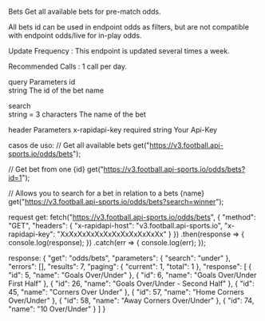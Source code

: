 Bets
Get all available bets for pre-match odds.

All bets id can be used in endpoint odds as filters, but are not compatible with endpoint odds/live for in-play odds.

Update Frequency : This endpoint is updated several times a week.

Recommended Calls : 1 call per day.

query Parameters
id	
string
The id of the bet name

search	
string = 3 characters
The name of the bet

header Parameters
x-rapidapi-key
required
string
Your Api-Key


casos de uso:
// Get all available bets
get("https://v3.football.api-sports.io/odds/bets");

// Get bet from one {id}
get("https://v3.football.api-sports.io/odds/bets?id=1");

// Allows you to search for a bet in relation to a bets {name}
get("https://v3.football.api-sports.io/odds/bets?search=winner");



request get:
fetch("https://v3.football.api-sports.io/odds/bets", {
	"method": "GET",
	"headers": {
		"x-rapidapi-host": "v3.football.api-sports.io",
		"x-rapidapi-key": "XxXxXxXxXxXxXxXxXxXxXxXx"
	}
})
.then(response => {
	console.log(response);
})
.catch(err => {
	console.log(err);
});


response:
{
  "get": "odds/bets",
  "parameters": {
    "search": "under"
  },
  "errors": [],
  "results": 7,
  "paging": {
    "current": 1,
    "total": 1
  },
  "response": [
    {
      "id": 5,
      "name": "Goals Over/Under"
    },
    {
      "id": 6,
      "name": "Goals Over/Under First Half"
    },
    {
      "id": 26,
      "name": "Goals Over/Under - Second Half"
    },
    {
      "id": 45,
      "name": "Corners Over Under"
    },
    {
      "id": 57,
      "name": "Home Corners Over/Under"
    },
    {
      "id": 58,
      "name": "Away Corners Over/Under"
    },
    {
      "id": 74,
      "name": "10 Over/Under"
    }
  ]
}